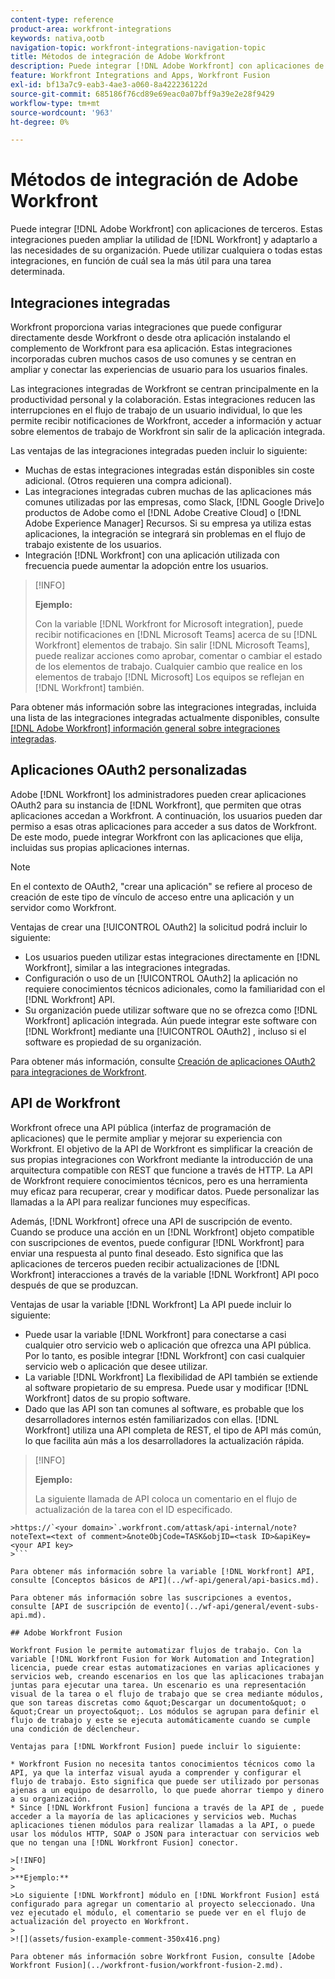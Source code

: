 ```yaml
---
content-type: reference
product-area: workfront-integrations
keywords: nativa,ootb
navigation-topic: workfront-integrations-navigation-topic
title: Métodos de integración de Adobe Workfront
description: Puede integrar [!DNL Adobe Workfront] con aplicaciones de terceros. Estas integraciones pueden ampliar la utilidad de [!DNL Workfront] y adaptarlo a las necesidades de su organización. Puede utilizar cualquiera o todas estas integraciones, en función de cuál sea la más útil para una tarea determinada.
feature: Workfront Integrations and Apps, Workfront Fusion
exl-id: bf13a7c9-eab3-4ae3-a060-8a422236122d
source-git-commit: 685186f76cd89e69eac0a07bff9a39e2e28f9429
workflow-type: tm+mt
source-wordcount: '963'
ht-degree: 0%

---
```


# Métodos de integración de Adobe Workfront

Puede integrar [!DNL Adobe Workfront] con aplicaciones de terceros. Estas integraciones pueden ampliar la utilidad de [!DNL Workfront] y adaptarlo a las necesidades de su organización. Puede utilizar cualquiera o todas estas integraciones, en función de cuál sea la más útil para una tarea determinada.

## Integraciones integradas

Workfront proporciona varias integraciones que puede configurar directamente desde Workfront o desde otra aplicación instalando el complemento de Workfront para esa aplicación. Estas integraciones incorporadas cubren muchos casos de uso comunes y se centran en ampliar y conectar las experiencias de usuario para los usuarios finales.

Las integraciones integradas de Workfront se centran principalmente en la productividad personal y la colaboración. Estas integraciones reducen las interrupciones en el flujo de trabajo de un usuario individual, lo que les permite recibir notificaciones de Workfront, acceder a información y actuar sobre elementos de trabajo de Workfront sin salir de la aplicación integrada.

Las ventajas de las integraciones integradas pueden incluir lo siguiente:

* Muchas de estas integraciones integradas están disponibles sin coste adicional. (Otros requieren una compra adicional).
* Las integraciones integradas cubren muchas de las aplicaciones más comunes utilizadas por las empresas, como Slack, [!DNL Google Drive]o productos de Adobe como el [!DNL Adobe Creative Cloud] o [!DNL Adobe Experience Manager] Recursos. Si su empresa ya utiliza estas aplicaciones, la integración se integrará sin problemas en el flujo de trabajo existente de los usuarios.
* Integración [!DNL Workfront] con una aplicación utilizada con frecuencia puede aumentar la adopción entre los usuarios.

>[!INFO]
>
>**Ejemplo:**
>
>Con la variable [!DNL Workfront for Microsoft integration], puede recibir notificaciones en [!DNL Microsoft Teams] acerca de su [!DNL Workfront] elementos de trabajo. Sin salir [!DNL Microsoft Teams], puede realizar acciones como aprobar, comentar o cambiar el estado de los elementos de trabajo. Cualquier cambio que realice en los elementos de trabajo [!DNL Microsoft] Los equipos se reflejan en [!DNL Workfront] también.

Para obtener más información sobre las integraciones integradas, incluida una lista de las integraciones integradas actualmente disponibles, consulte [[!DNL Adobe Workfront] información general sobre integraciones integradas](../workfront-integrations-and-apps/built-in-integrations-non-admin.md).

## Aplicaciones OAuth2 personalizadas

Adobe [!DNL Workfront] los administradores pueden crear aplicaciones OAuth2 para su instancia de [!DNL Workfront], que permiten que otras aplicaciones accedan a Workfront. A continuación, los usuarios pueden dar permiso a esas otras aplicaciones para acceder a sus datos de Workfront. De este modo, puede integrar Workfront con las aplicaciones que elija, incluidas sus propias aplicaciones internas.

>[!NOTE]
>
>En el contexto de OAuth2, &quot;crear una aplicación&quot; se refiere al proceso de creación de este tipo de vínculo de acceso entre una aplicación y un servidor como Workfront.

Ventajas de crear una [!UICONTROL OAuth2] la solicitud podrá incluir lo siguiente:

* Los usuarios pueden utilizar estas integraciones directamente en [!DNL Workfront], similar a las integraciones integradas.
* Configuración o uso de un [!UICONTROL OAuth2] la aplicación no requiere conocimientos técnicos adicionales, como la familiaridad con el [!DNL Workfront] API.
* Su organización puede utilizar software que no se ofrezca como [!DNL Workfront] aplicación integrada. Aún puede integrar este software con [!DNL Workfront] mediante una [!UICONTROL OAuth2] , incluso si el software es propiedad de su organización.

Para obtener más información, consulte [Creación de aplicaciones OAuth2 para integraciones de Workfront](../administration-and-setup/configure-integrations/create-oauth-application.md).

## API de Workfront

Workfront ofrece una API pública (interfaz de programación de aplicaciones) que le permite ampliar y mejorar su experiencia con Workfront. El objetivo de la API de Workfront es simplificar la creación de sus propias integraciones con Workfront mediante la introducción de una arquitectura compatible con REST que funcione a través de HTTP. La API de Workfront requiere conocimientos técnicos, pero es una herramienta muy eficaz para recuperar, crear y modificar datos. Puede personalizar las llamadas a la API para realizar funciones muy específicas.

Además, [!DNL Workfront] ofrece una API de suscripción de evento. Cuando se produce una acción en un [!DNL Workfront] objeto compatible con suscripciones de eventos, puede configurar [!DNL Workfront] para enviar una respuesta al punto final deseado. Esto significa que las aplicaciones de terceros pueden recibir actualizaciones de [!DNL Workfront] interacciones a través de la variable [!DNL Workfront] API poco después de que se produzcan.

Ventajas de usar la variable [!DNL Workfront] La API puede incluir lo siguiente:

* Puede usar la variable [!DNL Workfront] para conectarse a casi cualquier otro servicio web o aplicación que ofrezca una API pública. Por lo tanto, es posible integrar [!DNL Workfront] con casi cualquier servicio web o aplicación que desee utilizar.
* La variable [!DNL Workfront] La flexibilidad de API también se extiende al software propietario de su empresa. Puede usar y modificar [!DNL Workfront] datos de su propio software.
* Dado que las API son tan comunes al software, es probable que los desarrolladores internos estén familiarizados con ellas. [!DNL Workfront] utiliza una API completa de REST, el tipo de API más común, lo que facilita aún más a los desarrolladores la actualización rápida.

>[!INFO]
>
>**Ejemplo:**
>
>La siguiente llamada de API coloca un comentario en el flujo de actualización de la tarea con el ID especificado.
>
>
```
>https://`<your domain>`.workfront.com/attask/api-internal/note?noteText=<text of comment>&noteObjCode=TASK&objID=<task ID>&apiKey=<your API key>
>```

Para obtener más información sobre la variable [!DNL Workfront] API, consulte [Conceptos básicos de API](../wf-api/general/api-basics.md).

Para obtener más información sobre las suscripciones a eventos, consulte [API de suscripción de evento](../wf-api/general/event-subs-api.md).

## Adobe Workfront Fusion

Workfront Fusion le permite automatizar flujos de trabajo. Con la variable [!DNL Workfront Fusion for Work Automation and Integration] licencia, puede crear estas automatizaciones en varias aplicaciones y servicios web, creando escenarios en los que las aplicaciones trabajan juntas para ejecutar una tarea. Un escenario es una representación visual de la tarea o el flujo de trabajo que se crea mediante módulos, que son tareas discretas como &quot;Descargar un documento&quot; o &quot;Crear un proyecto&quot;. Los módulos se agrupan para definir el flujo de trabajo y este se ejecuta automáticamente cuando se cumple una condición de déclencheur.

Ventajas para [!DNL Workfront Fusion] puede incluir lo siguiente:

* Workfront Fusion no necesita tantos conocimientos técnicos como la API, ya que la interfaz visual ayuda a comprender y configurar el flujo de trabajo. Esto significa que puede ser utilizado por personas ajenas a un equipo de desarrollo, lo que puede ahorrar tiempo y dinero a su organización.
* Since [!DNL Workfront Fusion] funciona a través de la API de , puede acceder a la mayoría de las aplicaciones y servicios web. Muchas aplicaciones tienen módulos para realizar llamadas a la API, o puede usar los módulos HTTP, SOAP o JSON para interactuar con servicios web que no tengan una [!DNL Workfront Fusion] conector.

>[!INFO]
>
>**Ejemplo:**
>
>Lo siguiente [!DNL Workfront] módulo en [!DNL Workfront Fusion] está configurado para agregar un comentario al proyecto seleccionado. Una vez ejecutado el módulo, el comentario se puede ver en el flujo de actualización del proyecto en Workfront.
>
>![](assets/fusion-example-comment-350x416.png)

Para obtener más información sobre Workfront Fusion, consulte [Adobe Workfront Fusion](../workfront-fusion/workfront-fusion-2.md).
